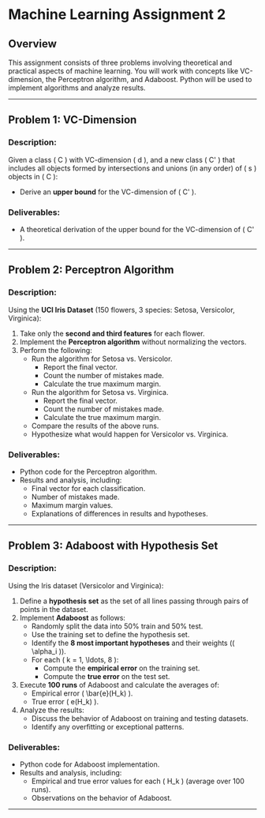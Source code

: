 # Machine Learning Assignment 2

## Overview
This assignment consists of three problems involving theoretical and practical aspects of machine learning. You will work with concepts like VC-dimension, the Perceptron algorithm, and Adaboost. Python will be used to implement algorithms and analyze results.

---

## Problem 1: VC-Dimension

### Description:
Given a class \( C \) with VC-dimension \( d \), and a new class \( C' \) that includes all objects formed by intersections and unions (in any order) of \( s \) objects in \( C \):
- Derive an **upper bound** for the VC-dimension of \( C' \).

### Deliverables:
- A theoretical derivation of the upper bound for the VC-dimension of \( C' \).

---

## Problem 2: Perceptron Algorithm

### Description:
Using the **UCI Iris Dataset** (150 flowers, 3 species: Setosa, Versicolor, Virginica):
1. Take only the **second and third features** for each flower.
2. Implement the **Perceptron algorithm** without normalizing the vectors.
3. Perform the following:
   - Run the algorithm for Setosa vs. Versicolor.
     - Report the final vector.
     - Count the number of mistakes made.
     - Calculate the true maximum margin.
   - Run the algorithm for Setosa vs. Virginica.
     - Report the final vector.
     - Count the number of mistakes made.
     - Calculate the true maximum margin.
   - Compare the results of the above runs.
   - Hypothesize what would happen for Versicolor vs. Virginica.

### Deliverables:
- Python code for the Perceptron algorithm.
- Results and analysis, including:
  - Final vector for each classification.
  - Number of mistakes made.
  - Maximum margin values.
  - Explanations of differences in results and hypotheses.

---

## Problem 3: Adaboost with Hypothesis Set

### Description:
Using the Iris dataset (Versicolor and Virginica):
1. Define a **hypothesis set** as the set of all lines passing through pairs of points in the dataset.
2. Implement **Adaboost** as follows:
   - Randomly split the data into 50% train and 50% test.
   - Use the training set to define the hypothesis set.
   - Identify the **8 most important hypotheses** and their weights (\( \alpha_i \)).
   - For each \( k = 1, \ldots, 8 \):
     - Compute the **empirical error** on the training set.
     - Compute the **true error** on the test set.
3. Execute **100 runs** of Adaboost and calculate the averages of:
   - Empirical error \( \bar{e}(H_k) \).
   - True error \( e(H_k) \).
4. Analyze the results:
   - Discuss the behavior of Adaboost on training and testing datasets.
   - Identify any overfitting or exceptional patterns.

### Deliverables:
- Python code for Adaboost implementation.
- Results and analysis, including:
  - Empirical and true error values for each \( H_k \) (average over 100 runs).
  - Observations on the behavior of Adaboost.

---

